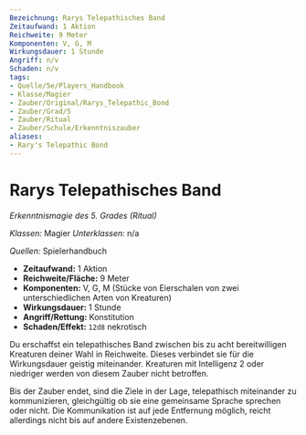 ```yaml
---
Bezeichnung: Rarys Telepathisches Band
Zeitaufwand: 1 Aktion
Reichweite: 9 Meter
Komponenten: V, G, M
Wirkungsdauer: 1 Stunde
Angriff: n/v
Schaden: n/v
tags:
- Quelle/5e/Players_Handbook
- Klasse/Magier
- Zauber/Original/Rarys_Telepathic_Bond
- Zauber/Grad/5
- Zauber/Ritual
- Zauber/Schule/Erkenntniszauber
aliases:
- Rary's Telepathic Bond
---
```

# Rarys Telepathisches Band
_Erkenntnismagie des 5. Grades (Ritual)_

_Klassen:_ Magier
_Unterklassen:_  n/a

_Quellen:_ Spielerhandbuch

- **Zeitaufwand:** 1 Aktion
- **Reichweite/Fläche:** 9 Meter
- **Komponenten:** V, G, M (Stücke von Eierschalen von zwei unterschiedlichen Arten von Kreaturen)
- **Wirkungsdauer:** 1 Stunde
- **Angriff/Rettung:** Konstitution
- **Schaden/Effekt:**  `12d8` nekrotisch

Du erschaffst ein telepathisches Band zwischen bis zu acht bereitwilligen Kreaturen deiner Wahl in Reichweite. Dieses verbindet sie für die Wirkungsdauer geistig miteinander. Kreaturen mit Intelligenz 2 oder niedriger werden von diesem Zauber nicht betroffen.

Bis der Zauber endet, sind die Ziele in der Lage, telepathisch miteinander zu kommunizieren, gleichgültig ob sie eine gemeinsame Sprache sprechen oder nicht. Die Kommunikation ist auf jede Entfernung möglich, reicht allerdings nicht bis auf andere Existenzebenen.